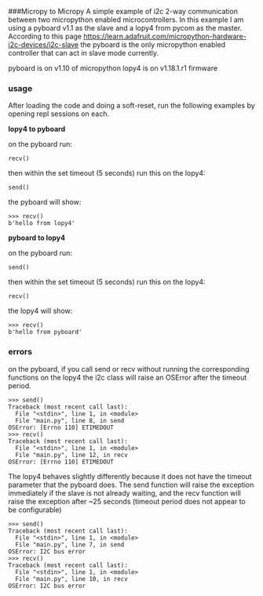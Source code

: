 ###Micropy to Micropy
A simple example of i2c 2-way communication between two micropython enabled microcontrollers.
In this example I am using a pyboard v1.1 as the slave and a lopy4 from pycom as the master.
According to this page https://learn.adafruit.com/micropython-hardware-i2c-devices/i2c-slave
the pyboard is the only micropython enabled controller that can act in slave mode currently.

pyboard is on v1.10 of micropython
lopy4 is on v1.18.1.r1 firmware

### usage
After loading the code and doing a soft-reset, run the following examples by opening repl sessions on each.

**lopy4 to pyboard**

on the pyboard run:

    recv()

then within the set timeout (5 seconds) run this on the lopy4:

    send()
    
the pyboard will show:

    >>> recv()
    b'hello from lopy4'
    
**pyboard to lopy4**

on the pyboard run:

    send()

then within the set timeout (5 seconds) run this on the lopy4:

    recv()
    
the lopy4 will show:
    
    >>> recv()
    b'hello from pyboard'
    
### errors
on the pyboard, if you call send or recv without running the corresponding functions on the lopy4 the i2c class will raise an OSError after the timeout period.

    >>> send()
    Traceback (most recent call last):
      File "<stdin>", line 1, in <module>
      File "main.py", line 8, in send
    OSError: [Errno 110] ETIMEDOUT
    >>> recv()
    Traceback (most recent call last):
      File "<stdin>", line 1, in <module>
      File "main.py", line 12, in recv
    OSError: [Errno 110] ETIMEDOUT
    
The lopy4 behaves slightly differently because it does not have the timeout parameter that the pyboard does.
The send function will raise the exception immediately if the slave is not already waiting, and the
recv function will raise the exception after ~25 seconds (timeout period does not appear to be configurable) 

    >>> send()
    Traceback (most recent call last):
      File "<stdin>", line 1, in <module>
      File "main.py", line 7, in send
    OSError: I2C bus error
    >>> recv()
    Traceback (most recent call last):
      File "<stdin>", line 1, in <module>
      File "main.py", line 10, in recv
    OSError: I2C bus error
